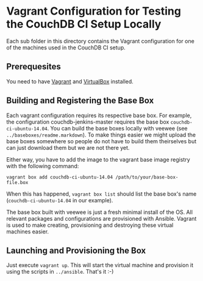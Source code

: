 Vagrant Configuration for Testing the CouchDB CI Setup Locally
==============================================================

Each sub folder in this directory contains the Vagrant configuration for one of the machines used in the CouchDB CI setup.

## Prerequesites

You need to have [Vagrant](https://www.vagrantup.com/) and [VirtualBox](https://www.virtualbox.org/) installed.

## Building and Registering the Base Box

Each vagrant configuration requires its respective base box. For example, the configuration couchdb-jenkins-master requires the base box `couchdb-ci-ubuntu-14.04`. You can build the base boxes locally with veewee (see `../baseboxes/readme.markdown`). To make things easier we might upload the base boxes somewhere so people do not have to build them theirselves but can just download them but we are not there yet.

Either way, you have to add the image to the vagrant base image registry with the following command:
```
vagrant box add couchdb-ci-ubuntu-14.04 /path/to/your/base-box-file.box
```

When this has happened, `vagrant box list` should list the base box's name (`couchdb-ci-ubuntu-14.04` in our example).

The base box built with veewee is just a fresh minimal install of the OS. All relevant packages and configurations are provisioned with Ansible. Vagrant is used to make creating, provisioning and destroying these virtual machines easier.

## Launching and Provisioning the Box

Just execute `vagrant up`. This will start the virtual machine and provision it using the scripts in `../ansible`. That's it :-)
